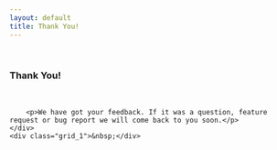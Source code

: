 ```yaml
---
layout: default
title: Thank You!
---
```


<div class="container_12 about">
    <div class="grid_1">&nbsp;</div>
    <div class="grid_10">
        <h3>Thank You!</h3>
        <br/>

        <p>We have got your feedback. If it was a question, feature request or bug report we will come back to you soon.</p>
    </div>
    <div class="grid_1">&nbsp;</div>
</div>